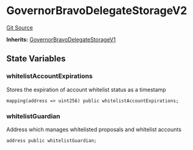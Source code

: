 # GovernorBravoDelegateStorageV2
[Git Source](https://github.com/Maia-DAO/test-env-V2/blob/84b5f9e8695c91ddb02f27bb3dfb1c652f55ced4/governance/GovernorBravoInterfaces.sol)

**Inherits:**
[GovernorBravoDelegateStorageV1](/out-of-scope/governance/GovernorBravoInterfaces.sol/contract.GovernorBravoDelegateStorageV1.md)


## State Variables
### whitelistAccountExpirations
Stores the expiration of account whitelist status as a timestamp


```solidity
mapping(address => uint256) public whitelistAccountExpirations;
```


### whitelistGuardian
Address which manages whitelisted proposals and whitelist accounts


```solidity
address public whitelistGuardian;
```


